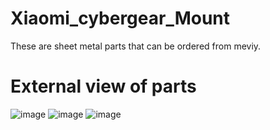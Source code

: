 # Xiaomi_cybergear_Mount
These are sheet metal parts that can be ordered from meviy.

# External view of parts
![image](https://github.com/RyutoAI2xm/Xiaomi_cybergear_Mount/assets/5039282/df58a977-f5cd-4e6d-8c5f-a595ffb34031)
![image](https://github.com/RyutoAI2xm/Xiaomi_cybergear_Mount/assets/5039282/7e04d8dd-d07b-4bd8-9586-33edd0dfc7d3)
![image](https://github.com/RyutoAI2xm/Xiaomi_cybergear_Mount/assets/5039282/fad62458-77f2-40ba-a7d2-5edf7ce0de6f)

